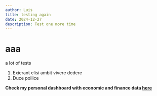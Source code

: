 ```yaml
---
author: Luis
title: testing again
date: 2024-12-27
description: Test one more time
---
```


# aaa
a lot of tests

1. Exierant elisi ambit vivere dedere
2. Duce pollice


**Check my personal dashboard with economic and finance data [here](https://lfpazevedo.pythonanywhere.com)**
